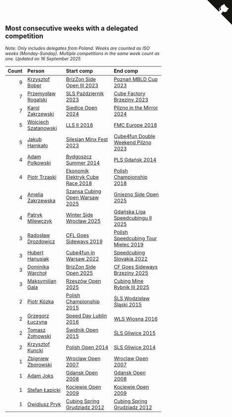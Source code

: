 ## Most consecutive weeks with a delegated competition

*Note: Only includes delegates from Poland. Weeks are counted as ISO weeks (Monday-Sunday). Multiple competitions in the same week count as one.*
*Updated on 16 September 2025*

| Count | Person | Start comp | End comp |
| ---: | :--- | :--- | :--- |
| 9 | [Krzysztof Bober](https://www.worldcubeassociation.org/persons/2013BOBE01) | [BrizZon Side Open III 2023](https://www.worldcubeassociation.org/competitions/BrizZonSideOpenIII2023) | [Poznań MBLD Cup 2023](https://www.worldcubeassociation.org/competitions/PoznanMBLDCup2023) |
| 7 | [Przemysław Rogalski](https://www.worldcubeassociation.org/persons/2013ROGA02) | [SLS Październik 2023](https://www.worldcubeassociation.org/competitions/SLSPazdziernik2023) | [Cube Factory Brzeziny 2023](https://www.worldcubeassociation.org/competitions/CubeFactoryBrzeziny2023) |
| 7 | [Karol Zakrzewski](https://www.worldcubeassociation.org/persons/2014ZAKR01) | [Siedlce Open 2024](https://www.worldcubeassociation.org/competitions/SiedlceOpen2024) | [Pilzno in the Mirror 2024](https://www.worldcubeassociation.org/competitions/PilznointheMirror2024) |
| 5 | [Wojciech Szatanowski](https://www.worldcubeassociation.org/persons/2011SZAT01) | [LLS II 2018](https://www.worldcubeassociation.org/competitions/LLSII2018) | [FMC Europe 2018](https://www.worldcubeassociation.org/competitions/FMCEurope2018) |
| 5 | [Jakub Hamkało](https://www.worldcubeassociation.org/persons/2018HAMK01) | [Silesian Minx Fest 2023](https://www.worldcubeassociation.org/competitions/SilesianMinxFest2023) | [Cube4fun Double Weekend Pilzno 2023](https://www.worldcubeassociation.org/competitions/Cube4funDWPilzno2023) |
| 4 | [Adam Polkowski](https://www.worldcubeassociation.org/persons/2007POLK01) | [Bydgoszcz Summer 2014](https://www.worldcubeassociation.org/competitions/BydgoszczSummer2014) | [PLS Gdańsk 2014](https://www.worldcubeassociation.org/competitions/PLSGdansk2014) |
| 4 | [Piotr Trząski](https://www.worldcubeassociation.org/persons/2012TRZA01) | [Ekonomik Elektryk Cube Race 2018](https://www.worldcubeassociation.org/competitions/EkonomikElektrykCubeRace2018) | [Polish Championship 2018](https://www.worldcubeassociation.org/competitions/PolishChampionship2018) |
| 4 | [Amelia Zakrzewska](https://www.worldcubeassociation.org/persons/2012ZAKR01) | [Szansa Cubing Open Warsaw 2025](https://www.worldcubeassociation.org/competitions/SzansaCubingOpenWarsaw2025) | [Gniezno Side Open 2025](https://www.worldcubeassociation.org/competitions/GnieznoSideOpen2025) |
| 4 | [Patryk Milewczyk](https://www.worldcubeassociation.org/persons/2014MILE01) | [Winter Side Wrocław 2025](https://www.worldcubeassociation.org/competitions/WinterSideWroclaw2025) | [Gdańska Liga Speedcubingu II 2025](https://www.worldcubeassociation.org/competitions/GLSII2025) |
| 3 | [Radosław Drozdowicz](https://www.worldcubeassociation.org/persons/2012DROZ02) | [CFL Goes Sideways 2019](https://www.worldcubeassociation.org/competitions/CFLGoesSideways2019) | [Polish Speedcubing Tour Mielec 2019](https://www.worldcubeassociation.org/competitions/PolishSpeedcubingTourMielec2019) |
| 3 | [Hubert Hanusiak](https://www.worldcubeassociation.org/persons/2013HANU01) | [Cube4fun in Warsaw 2022](https://www.worldcubeassociation.org/competitions/Cube4funWarsaw2022) | [Speedcubing Slovakia 2022](https://www.worldcubeassociation.org/competitions/SpeedcubingSlovakia2022) |
| 3 | [Dominika Warchoł](https://www.worldcubeassociation.org/persons/2021WARC01) | [BrizZon Side Open 2025](https://www.worldcubeassociation.org/competitions/BrizZonSideOpen2025) | [CF Goes Sideways Brzeziny 2025](https://www.worldcubeassociation.org/competitions/CFGoesSidewaysBrzeziny2025) |
| 3 | [Maksymilian Gala](https://www.worldcubeassociation.org/persons/2022GALA01) | [Rzeszów Open 2025](https://www.worldcubeassociation.org/competitions/RzeszowOpen2025) | [Cubing Mine Rybnik III 2025](https://www.worldcubeassociation.org/competitions/CubingMineRybnikIII2025) |
| 2 | [Piotr Kózka](https://www.worldcubeassociation.org/persons/2005KOZK01) | [Polish Championship 2015](https://www.worldcubeassociation.org/competitions/PolishChampionship2015) | [ŚLS Wodzisław Śląski 2015](https://www.worldcubeassociation.org/competitions/SLSWodzislawSlaski2015) |
| 2 | [Grzegorz Łuczyna](https://www.worldcubeassociation.org/persons/2005LUCZ01) | [Speed Day Lublin 2016](https://www.worldcubeassociation.org/competitions/SpeedDayLublin2016) | [WLS Wiosna 2016](https://www.worldcubeassociation.org/competitions/WLSWiosna2016) |
| 2 | [Tomasz Żołnowski](https://www.worldcubeassociation.org/persons/2005ZOLN01) | [Świdnik Open 2015](https://www.worldcubeassociation.org/competitions/SwidnikOpen2015) | [ŚLS Gliwice 2015](https://www.worldcubeassociation.org/competitions/SLSGliwice2015) |
| 2 | [Krzysztof Kuncki](https://www.worldcubeassociation.org/persons/2010KUNC01) | [Polish Open 2014](https://www.worldcubeassociation.org/competitions/PolishOpen2014) | [SLS Gliwice 2014](https://www.worldcubeassociation.org/competitions/SLSGliwice2014) |
| 1 | [Zbigniew Zborowski](https://www.worldcubeassociation.org/persons/2003ZBOR02) | [Wroclaw Open 2007](https://www.worldcubeassociation.org/competitions/WroclawOpen2007) | [Wroclaw Open 2007](https://www.worldcubeassociation.org/competitions/WroclawOpen2007) |
| 1 | [Adam Joks](https://www.worldcubeassociation.org/persons/2005JOKS01) | [Gdansk Open 2008](https://www.worldcubeassociation.org/competitions/GdanskOpen2008) | [Gdansk Open 2008](https://www.worldcubeassociation.org/competitions/GdanskOpen2008) |
| 1 | [Stefan Łapicki](https://www.worldcubeassociation.org/persons/2006LAPI01) | [Kociewie Open 2009](https://www.worldcubeassociation.org/competitions/KociewieOpen2009) | [Kociewie Open 2009](https://www.worldcubeassociation.org/competitions/KociewieOpen2009) |
| 1 | [Owidiusz Pryk](https://www.worldcubeassociation.org/persons/2008PRYK01) | [Cubing Spring Grudziadz 2012](https://www.worldcubeassociation.org/competitions/CubingSpringGrudziadz2012) | [Cubing Spring Grudziadz 2012](https://www.worldcubeassociation.org/competitions/CubingSpringGrudziadz2012) |


<a href="https://github.com/maxidragon/wca_statistics_pl" class="github-corner" aria-label="View source on Github"><svg width="80" height="80" viewBox="0 0 250 250" style="fill:#151513; color:#fff; position: absolute; top: 0; border: 0; right: 0;" aria-hidden="true"><path d="M0,0 L115,115 L130,115 L142,142 L250,250 L250,0 Z"></path><path d="M128.3,109.0 C113.8,99.7 119.0,89.6 119.0,89.6 C122.0,82.7 120.5,78.6 120.5,78.6 C119.2,72.0 123.4,76.3 123.4,76.3 C127.3,80.9 125.5,87.3 125.5,87.3 C122.9,97.6 130.6,101.9 134.4,103.2" fill="currentColor" style="transform-origin: 130px 106px;" class="octo-arm"></path><path d="M115.0,115.0 C114.9,115.1 118.7,116.5 119.8,115.4 L133.7,101.6 C136.9,99.2 139.9,98.4 142.2,98.6 C133.8,88.0 127.5,74.4 143.8,58.0 C148.5,53.4 154.0,51.2 159.7,51.0 C160.3,49.4 163.2,43.6 171.4,40.1 C171.4,40.1 176.1,42.5 178.8,56.2 C183.1,58.6 187.2,61.8 190.9,65.4 C194.5,69.0 197.7,73.2 200.1,77.6 C213.8,80.2 216.3,84.9 216.3,84.9 C212.7,93.1 206.9,96.0 205.4,96.6 C205.1,102.4 203.0,107.8 198.3,112.5 C181.9,128.9 168.3,122.5 157.7,114.1 C157.9,116.9 156.7,120.9 152.7,124.9 L141.0,136.5 C139.8,137.7 141.6,141.9 141.8,141.8 Z" fill="currentColor" class="octo-body"></path></svg></a><style>.github-corner:hover .octo-arm{animation:octocat-wave 560ms ease-in-out}@keyframes octocat-wave{0%,100%{transform:rotate(0)}20%,60%{transform:rotate(-25deg)}40%,80%{transform:rotate(10deg)}}@media (max-width:500px){.github-corner:hover .octo-arm{animation:none}.github-corner .octo-arm{animation:octocat-wave 560ms ease-in-out}}</style>
